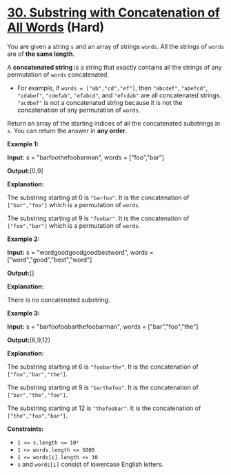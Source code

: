 # [30. Substring with Concatenation of All Words][link] (Hard)

[link]: https://leetcode.cn/problems/substring-with-concatenation-of-all-words/

You are given a string `s` and an array of strings `words`. All the strings of `words` are of **the
same length**.

A **concatenated string** is a string that exactly contains all the strings of any permutation of
`words` concatenated.

- For example, if `words = ["ab","cd","ef"]`, then `"abcdef"`, `"abefcd"`, `"cdabef"`, `"cdefab"`,
`"efabcd"`, and `"efcdab"` are all concatenated strings. `"acdbef"` is not a concatenated string
because it is not the concatenation of any permutation of `words`.

Return an array of the starting indices of all the concatenated substrings in `s`. You can return
the answer in **any order**.

**Example 1:**

**Input:** s = "barfoothefoobarman", words = \["foo","bar"\]

**Output:**\[0,9\]

**Explanation:**

The substring starting at 0 is `"barfoo"`. It is the concatenation of `["bar","foo"]` which is a
permutation of `words`.

The substring starting at 9 is `"foobar"`. It is the concatenation of `["foo","bar"]` which is a
permutation of `words`.

**Example 2:**

**Input:** s = "wordgoodgoodgoodbestword", words = \["word","good","best","word"\]

**Output:**\[\]

**Explanation:**

There is no concatenated substring.

**Example 3:**

**Input:** s = "barfoofoobarthefoobarman", words = \["bar","foo","the"\]

**Output:**\[6,9,12\]

**Explanation:**

The substring starting at 6 is `"foobarthe"`. It is the concatenation of `["foo","bar","the"]`.

The substring starting at 9 is `"barthefoo"`. It is the concatenation of `["bar","the","foo"]`.

The substring starting at 12 is `"thefoobar"`. It is the concatenation of `["the","foo","bar"]`.

**Constraints:**

- `1 <= s.length <= 10⁴`
- `1 <= words.length <= 5000`
- `1 <= words[i].length <= 30`
- `s` and `words[i]` consist of lowercase English letters.
